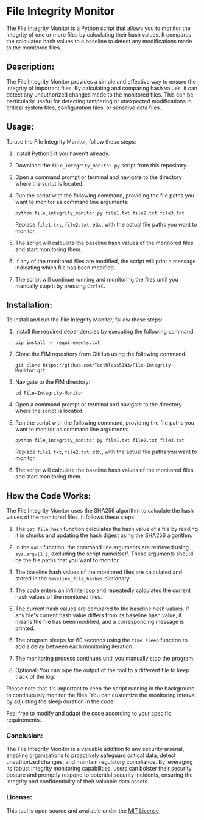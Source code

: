# File Integrity Monitor

The File Integrity Monitor is a Python script that allows you to monitor the integrity of one or more files by calculating their hash values. It compares the calculated hash values to a baseline to detect any modifications made to the monitored files.

## Description:

The File Integrity Monitor provides a simple and effective way to ensure the integrity of important files. By calculating and comparing hash values, it can detect any unauthorized changes made to the monitored files. This can be particularly useful for detecting tampering or unexpected modifications in critical system files, configuration files, or sensitive data files.

## Usage:

To use the File Integrity Monitor, follow these steps:

1. Install Python3 if you haven't already.

2. Download the `file_integrity_monitor.py` script from this repository.

3. Open a command prompt or terminal and navigate to the directory where the script is located.

4. Run the script with the following command, providing the file paths you want to monitor as command line arguments:

   ```
   python file_integrity_monitor.py file1.txt file2.txt file3.txt
   ```

   Replace `file1.txt`, `file2.txt`, etc., with the actual file paths you want to monitor.

5. The script will calculate the baseline hash values of the monitored files and start monitoring them.

6. If any of the monitored files are modified, the script will print a message indicating which file has been modified.

7. The script will continue running and monitoring the files until you manually stop it by pressing `Ctrl+C`.

## Installation:

To install and run the File Integrity Monitor, follow these steps:

1. Install the required dependencies by executing the following command:
   ```
   pip install -r requirements.txt
   ```
   
2. Clone the FIM repository from GitHub using the following command:
   ```
   git clone https://github.com/Toothless5143/File-Integrity-Monitor.git
   ```

3. Navigate to the FIM directory:
   ```
   cd File-Integrity-Monitor
   ```

4. Open a command prompt or terminal and navigate to the directory where the script is located.

4. Run the script with the following command, providing the file paths you want to monitor as command line arguments:

   ```
   python file_integrity_monitor.py file1.txt file2.txt file3.txt
   ```

   Replace `file1.txt`, `file2.txt`, etc., with the actual file paths you want to monitor.

5. The script will calculate the baseline hash values of the monitored files and start monitoring them.

## How the Code Works:

The File Integrity Monitor uses the SHA256 algorithm to calculate the hash values of the monitored files. It follows these steps:

1. The `get_file_hash` function calculates the hash value of a file by reading it in chunks and updating the hash digest using the SHA256 algorithm.

2. In the `main` function, the command line arguments are retrieved using `sys.argv[1:]`, excluding the script nameitself. These arguments should be the file paths that you want to monitor.

3. The baseline hash values of the monitored files are calculated and stored in the `baseline_file_hashes` dictionary.

4. The code enters an infinite loop and repeatedly calculates the current hash values of the monitored files.

5. The current hash values are compared to the baseline hash values. If any file's current hash value differs from its baseline hash value, it means the file has been modified, and a corresponding message is printed.

6. The program sleeps for 60 seconds using the `time.sleep` function to add a delay between each monitoring iteration.

7. The monitoring process continues until you manually stop the program.

8. Optional: You can pipe the output of the tool to a different file to keep track of the log.

Please note that it's important to keep the script running in the background to continuously monitor the files. You can customize the monitoring interval by adjusting the sleep duration in the code.

Feel free to modify and adapt the code according to your specific requirements.


### Conclusion:
The File Integrity Monitor is a valuable addition to any security arsenal, enabling organizations to proactively safeguard critical data, detect unauthorized changes, and maintain regulatory compliance. By leveraging its robust integrity monitoring capabilities, users can bolster their security posture and promptly respond to potential security incidents, ensuring the integrity and confidentiality of their valuable data assets.

### License:
This tool is open source and available under the [MIT License](/LICENSE).
